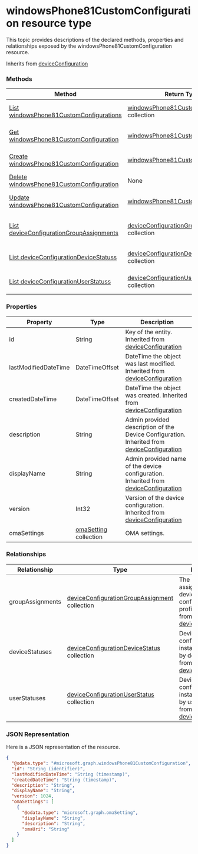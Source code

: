 ﻿# windowsPhone81CustomConfiguration resource type

This topic provides descriptions of the declared methods, properties and relationships exposed by the windowsPhone81CustomConfiguration resource.

Inherits from [deviceConfiguration](../resources/intune_deviceconfig_deviceConfiguration.md)

### Methods
|Method|Return Type|Description|
|---|---|---|
|[List windowsPhone81CustomConfigurations](../api/intune_deviceconfig_windowsPhone81CustomConfiguration_list.md)|[windowsPhone81CustomConfiguration](../resources/intune_deviceconfig_windowsPhone81CustomConfiguration.md) collection|List properties and relationships of the [windowsPhone81CustomConfiguration](../resources/intune_deviceconfig_windowsPhone81CustomConfiguration.md) objects.|
|[Get windowsPhone81CustomConfiguration](../api/intune_deviceconfig_windowsPhone81CustomConfiguration_get.md)|[windowsPhone81CustomConfiguration](../resources/intune_deviceconfig_windowsPhone81CustomConfiguration.md)|Read properties and relationships of the [windowsPhone81CustomConfiguration](../resources/intune_deviceconfig_windowsPhone81CustomConfiguration.md) object.|
|[Create windowsPhone81CustomConfiguration](../api/intune_deviceconfig_windowsPhone81CustomConfiguration_create.md)|[windowsPhone81CustomConfiguration](../resources/intune_deviceconfig_windowsPhone81CustomConfiguration.md)|Create a new [windowsPhone81CustomConfiguration](../resources/intune_deviceconfig_windowsPhone81CustomConfiguration.md) object.|
|[Delete windowsPhone81CustomConfiguration](../api/intune_deviceconfig_windowsPhone81CustomConfiguration_delete.md)|None|Deletes a [windowsPhone81CustomConfiguration](../resources/intune_deviceconfig_windowsPhone81CustomConfiguration.md).|
|[Update windowsPhone81CustomConfiguration](../api/intune_deviceconfig_windowsPhone81CustomConfiguration_update.md)|[windowsPhone81CustomConfiguration](../resources/intune_deviceconfig_windowsPhone81CustomConfiguration.md)|Update the properties of a [windowsPhone81CustomConfiguration](../resources/intune_deviceconfig_windowsPhone81CustomConfiguration.md) object.|
|[List deviceConfigurationGroupAssignments](../api/intune_deviceconfig_windowsPhone81CustomConfiguration_list_deviceConfigurationGroupAssignment.md)|[deviceConfigurationGroupAssignment](../resources/intune_deviceconfig_deviceConfigurationGroupAssignment.md) collection|Get the deviceConfigurationGroupAssignments from the groupAssignments navigation property.|
|[List deviceConfigurationDeviceStatuss](../api/intune_deviceconfig_windowsPhone81CustomConfiguration_list_deviceConfigurationDeviceStatus.md)|[deviceConfigurationDeviceStatus](../resources/intune_deviceconfig_deviceConfigurationDeviceStatus.md) collection|Get the deviceConfigurationDeviceStatuss from the deviceStatuses navigation property.|
|[List deviceConfigurationUserStatuss](../api/intune_deviceconfig_windowsPhone81CustomConfiguration_list_deviceConfigurationUserStatus.md)|[deviceConfigurationUserStatus](../resources/intune_deviceconfig_deviceConfigurationUserStatus.md) collection|Get the deviceConfigurationUserStatuss from the userStatuses navigation property.|

### Properties
|Property|Type|Description|
|---|---|---|
|id|String|Key of the entity. Inherited from [deviceConfiguration](../resources/intune_deviceconfig_deviceConfiguration.md)|
|lastModifiedDateTime|DateTimeOffset|DateTime the object was last modified. Inherited from [deviceConfiguration](../resources/intune_deviceconfig_deviceConfiguration.md)|
|createdDateTime|DateTimeOffset|DateTime the object was created. Inherited from [deviceConfiguration](../resources/intune_deviceconfig_deviceConfiguration.md)|
|description|String|Admin provided description of the Device Configuration. Inherited from [deviceConfiguration](../resources/intune_deviceconfig_deviceConfiguration.md)|
|displayName|String|Admin provided name of the device configuration. Inherited from [deviceConfiguration](../resources/intune_deviceconfig_deviceConfiguration.md)|
|version|Int32|Version of the device configuration. Inherited from [deviceConfiguration](../resources/intune_deviceconfig_deviceConfiguration.md)|
|omaSettings|[omaSetting](../resources/intune_deviceconfig_omaSetting.md) collection|OMA settings.|

### Relationships
|Relationship|Type|Description|
|---|---|---|
|groupAssignments|[deviceConfigurationGroupAssignment](../resources/intune_deviceconfig_deviceConfigurationGroupAssignment.md) collection|The list of group assignments for the device configuration profile. Inherited from [deviceConfiguration](intune_deviceconfig_deviceConfiguration.md)|
|deviceStatuses|[deviceConfigurationDeviceStatus](../resources/intune_deviceconfig_deviceConfigurationDeviceStatus.md) collection|Device configuration installation stauts by device. Inherited from [deviceConfiguration](intune_deviceconfig_deviceConfiguration.md)|
|userStatuses|[deviceConfigurationUserStatus](../resources/intune_deviceconfig_deviceConfigurationUserStatus.md) collection|Device configuration installation stauts by user. Inherited from [deviceConfiguration](intune_deviceconfig_deviceConfiguration.md)|

### JSON Representation
Here is a JSON representation of the resource.
<!-- {
  "blockType": "resource",
  "keyProperty": "id",
  "@odata.type": "microsoft.graph.windowsPhone81CustomConfiguration"
}
-->
```json
{
  "@odata.type": "#microsoft.graph.windowsPhone81CustomConfiguration",
  "id": "String (identifier)",
  "lastModifiedDateTime": "String (timestamp)",
  "createdDateTime": "String (timestamp)",
  "description": "String",
  "displayName": "String",
  "version": 1024,
  "omaSettings": [
    {
      "@odata.type": "microsoft.graph.omaSetting",
      "displayName": "String",
      "description": "String",
      "omaUri": "String"
    }
  ]
}
```


